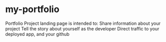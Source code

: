 # my-portfolio
Portfolio Project landing page is intended to:  Share information about your project Tell the story about yourself as the developer Direct traffic to your deployed app, and your github
